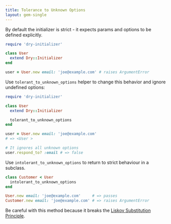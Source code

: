 ```yaml
---
title: Tolerance to Unknown Options
layout: gem-single
---
```


By default the initializer is strict - it expects params and options to be defined explicitly.

```ruby
require 'dry-initializer'

class User
  extend Dry::Initializer
end

user = User.new email: 'joe@example.com' # raises ArgumentError
```

Use `tolerant_to_unknown_options` helper to change this behavior and ignore undefined options:

```ruby
require 'dry-initializer'

class User
  extend Dry::Initializer

  tolerant_to_unknown_options
end

user = User.new email: 'joe@example.com'
# => <User >

# It ignores all unknown options
user.respond_to? :email # => false
```

Use `intolerant_to_unknown_options` to return to strict behaviour in a subclass.

```ruby
class Customer < User
  intolerant_to_unknown_options
end

User.new email: 'joe@example.com'     # => passes
Customer.new email: 'joe@example.com' # => raises ArgumentError
```

Be careful with this method because it breaks the [Liskov Substitution Principle][liskov-principle].

[liskov-principle]: https://en.wikipedia.org/wiki/Liskov_substitution_principle
